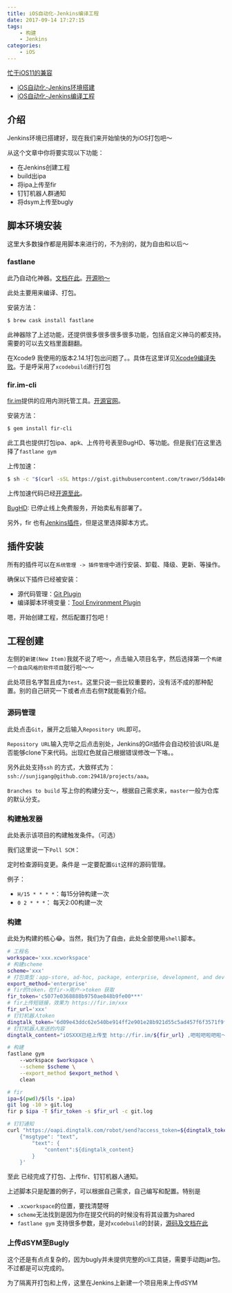 ```yaml
---
title: iOS自动化-Jenkins编译工程
date: 2017-09-14 17:27:15
tags:
    - 构建
    - Jenkins
categories:
    - iOS
---
```


[忙于iOS11的兼容](../ios11-beta/)

- [iOS自动化-Jenkins环境搭建](../ios-automation-jenkins-configuration)
- [iOS自动化-Jenkins编译工程](../ios-automation-jenkins-build)

## 介绍

Jenkins环境已搭建好，现在我们来开始愉快的为iOS打包吧～

从这个文章中你将要实现以下功能：

- 在Jenkins创建工程
- build出ipa
- 将ipa上传至fir
- 钉钉机器人群通知
- 将dsym上传至bugly

<!--more-->

## 脚本环境安装

这里大多数操作都是用脚本来进行的，不为别的，就为自由和以后～

### fastlane

此乃自动化神器。[文档在此](https://docs.fastlane.tools)。[开源哟～](https://github.com/fastlane/fastlane)

此处主要用来编译、打包。

安装方法：

```sh
$ brew cask install fastlane
```

此神器除了上述功能，还提供很多很多很多很多功能，包括自定义神马的都支持。需要的可以去文档里面翻翻。

在Xcode9 我使用的版本2.14.1打包出问题了。。具体在这里详见[Xcode9编译失败](../debug-xcode9-build-ipa)。于是呼采用了`xcodebuild`进行打包

### fir.im-cli

[fir.im](https://fir.im)提供的应用内测托管工具。[开源官网](https://github.com/FIRHQ/fir-cli/blob/master/README.md)。

安装方法：

```sh
$ gem install fir-cli
```

此工具也提供打包ipa、apk、上传符号表至BugHD、等功能。但是我们在这里选择了`fastlane gym`

上传加速：

```sh
$ sh -c "$(curl -sSL https://gist.githubusercontent.com/trawor/5dda140dee86836b8e60/raw/turbo-qiniu.sh)"
```

上传加速代码已经[开源至此](http://blog.fir.im/turbo-qiniu/)。

[BugHD](http://bughd.com): 已停止线上免费服务，开始卖私有部署了。

另外，fir 也有[Jenkins插件](http://blog.fir.im/jenkins/)，但是这里选择脚本方式。

## 插件安装

所有的插件可以在`系统管理 -> 插件管理`中进行安装、卸载、降级、更新、等操作。

确保以下插件已经被安装：

- 源代码管理：[Git Plugin](https://wiki.jenkins.io/display/JENKINS/Git+Plugin)
- 编译脚本环境变量：[Tool Environment Plugin](http://wiki.hudson-ci.org/display/HUDSON/Tool+Environment+Plugin)

嗯，开始创建工程，然后配置打包吧！

## 工程创建

左侧的`新建(New Item)`我就不说了吧～，点击输入项目名字，然后选择第一个`构建一个自由风格的软件项目`就行啦～～

此处项目名字暂且成为`test`。这里只说一些比较重要的，没有活不成的那种配置。别的自己研究一下或者点击右侧❓就能看到介绍。

### 源码管理

此处点击`Git`，展开之后输入`Repository URL`即可。

`Repository URL`输入完毕之后点击别处，Jenkins的Git插件会自动校验该URL是否能够clone下来代码。出现红色就自己根据错误修改一下咯。。

另外此处支持`ssh` 的方式，大致样式为：`ssh://sunjigang@github.com:29418/projects/aaa`。

`Branches to build` 写上你的构建分支～，根据自己需求来，`master`一般为仓库的默认分支。

### 构建触发器

此处表示该项目的构建触发条件。（可选）

我们这里说一下`Poll SCM`：

定时检查源码变更。条件是 一定要配置`Git`这样的源码管理。

例子：

- `H/15 * * * *`：每15分钟构建一次
- `0 2 * * *`： 每天2:00构建一次

### 构建

此处为构建的核心😂。当然，我们为了自由，此处全部使用`shell`脚本。

```sh
# 工程名
workspace='xxx.xcworkspace'
# 构建scheme
scheme='xxx'
# 打包类型：app-store, ad-hoc, package, enterprise, development, and developer-id.
export_method='enterprise'
# fir的token，在fir->用户->token 获取
fir_token='c5077e0368888b9750ae848b9fe00***'
# fir上传短链接，效果为 https://fir.im/xxx
fir_url='xxx'
# 钉钉机器人token
dingtalk_token='6d09e43ddc62e540be914ff2e901e28b921d55c5ad457f6f3571f9f881287***'
# 钉钉机器人发送的内容
dingtalk_content="iOSXXX已经上传至 http://fir.im/${fir_url} ,吧啦吧啦吧啦～"

# 构建
fastlane gym
    --workspace $workspace \
    --scheme $scheme \
    --export_method $export_method \
    clean

# fir
ipa=$(pwd)/$(ls *.ipa)
git log -10 > git.log
fir p $ipa -T $fir_token -s $fir_url -c git.log

# 钉钉通知
curl "https://oapi.dingtalk.com/robot/send?access_token=${dingtalk_token}" -H 'Content-Type: application/json'    -d '
    {"msgtype": "text",
        "text": {
            "content":${dingtalk_content}
        }
    }'
```

至此 已经完成了打包、上传fir、钉钉机器人通知。

上述脚本只是配置的例子，可以根据自己需求，自己编写和配置。特别是

- `.xcworkspace`的位置，要找清楚呀
- `scheme`无法找到是因为你在提交代码的时候没有将其设置为shared
- `fastlane gym` 支持很多参数，是对`xcodebuild`的封装，[源码及文档在此](https://github.com/fastlane/fastlane/tree/master/gym)

### 上传dSYM至Bugly

这个还是有点点复杂的，因为bugly并未提供完整的cli工具链，需要手动跑jar包。不过都是可以完成的。

为了隔离开打包和上传，这里在Jenkins上新建一个项目用来上传dSYM
